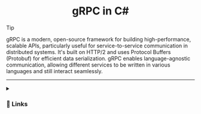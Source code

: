 <h1 align="center">gRPC in C#</h1>

> [!TIP]
> gRPC is a modern, open-source framework for building high-performance, scalable APIs, particularly useful for service-to-service communication in distributed systems. It's built on HTTP/2 and uses Protocol Buffers (Protobuf) for efficient data serialization. gRPC enables language-agnostic communication, allowing different services to be written in various languages and still interact seamlessly.

---
<details>
  
  <summary>
    <h3>🔗 Links</h3>
  </summary>
  <ul>
    <li>
      <a href="https://grpc.io/" 
        target="_blank" 
        title="https://grpc.io/">
        gRPC
      </a>
    </li>
    <li>
      <a href="https://developer.mozilla.org/en-US/docs/Glossary/HTTP_2" 
        target="_blank" 
        title="https://developer.mozilla.org/en-US/docs/Glossary/HTTP_2">
        HTTP/2
      </a>
    </li>
    <li>
      <a href="https://protobuf.dev/programming-guides/proto3/" 
        target="_blank" 
        title="https://protobuf.dev/programming-guides/proto3/">
        Language Guide (proto 3)
      </a>
    </li>
    <li>
      <a href="https://learn.microsoft.com/en-us/aspnet/core/tutorials/grpc/grpc-start?view=aspnetcore-9.0&tabs=visual-studio-code" 
        target="_blank" 
        title="https://learn.microsoft.com/en-us/aspnet/core/tutorials/grpc/grpc-start?view=aspnetcore-9.0&tabs=visual-studio-code">
        Create a gRPC client and server in ASP.NET Core.
      </a>
    </li>
    <li>
      <a href="https://learn.microsoft.com/en-us/aspnet/core/grpc/test-tools?view=aspnetcore-9.0" 
        target="_blank" 
        title="https://learn.microsoft.com/en-us/aspnet/core/grpc/test-tools?view=aspnetcore-9.0">
        gRPCui
      </a>
    </li>
  </ul>
  
  
</details>
